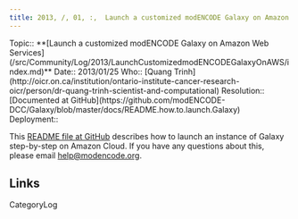 ```yaml
---
title: 2013, /, 01, :,  Launch a customized modENCODE Galaxy on Amazon Web Services
---
```



<div class='logbox'>
 Topic:: **[Launch a customized modENCODE Galaxy on Amazon Web Services](/src/Community/Log/2013/LaunchCustomizedmodENCODEGalaxyOnAWS/index.md)**
 Date:: 2013/01/25
 Who:: [Quang Trinh](http://oicr.on.ca/institution/ontario-institute-cancer-research-oicr/person/dr-quang-trinh-scientist-and-computational)
 Resolution:: [Documented at GitHub](https://github.com/modENCODE-DCC/Galaxy/blob/master/docs/README.how.to.launch.Galaxy)
 Deployment::
</div>

This [README file at GitHub](https://github.com/modENCODE-DCC/Galaxy/blob/master/docs/README.how.to.launch.Galaxy) describes how to launch an instance of Galaxy step-by-step on Amazon Cloud.  If you have any questions about this, please email help@modencode.org.

## Links

CategoryLog

